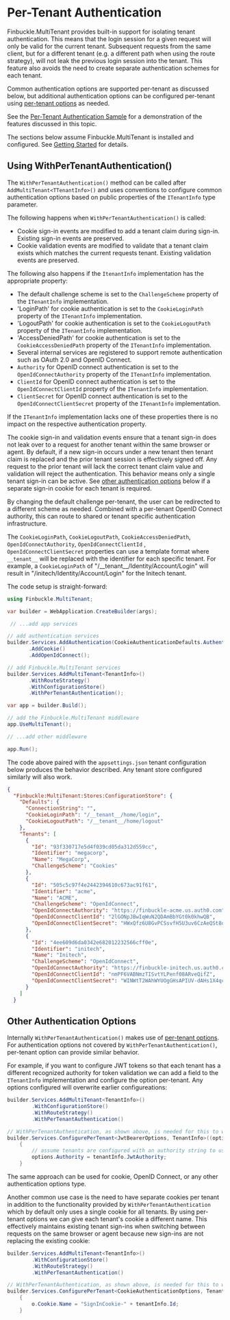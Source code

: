 # Per-Tenant Authentication

Finbuckle.MultiTenant provides built-in support for isolating tenant
authentication. This means that the login session for a given request will only
be valid for the current tenant. Subsequent requests from the same client, but
for a different tenant (e.g. a different path when using the route strategy),
will not leak the previous login session into the tenant. This feature also
avoids the need to create separate authentication schemes for each tenant.

Common authentication options are supported per-tenant as discussed below, but
additional authentication options can be configured per-tenant using
[per-tenant options](Options) as needed.

See
the [Per-Tenant Authentication Sample](https://github.com/Finbuckle/Finbuckle.MultiTenant/tree/master/samples/ASP.NET%20Core%203/PerTenantAuthenticationSample)
for a demonstration of the features discussed in this topic.

The sections below assume Finbuckle.MultiTenant is installed and configured. See
[Getting Started](GettingStarted) for details.

## Using WithPerTenantAuthentication()

The `WithPerTenantAuthentication()` method can be called after
`AddMultiTenant<TTenantInfo>()` and uses conventions to configure common authentication
options based on public properties of the `ITenantInfo` type parameter.

The following happens when `WithPerTenantAuthentication()` is called:

- Cookie sign-in events are modified to add a tenant claim during sign-in. Existing
  sign-in events are preserved.
- Cookie validation events are modified to validate that a tenant claim exists
  which matches the current requests tenant. Existing validation events are
  preserved.

The following also happens if the `ItenantInfo` implementation has the appropriate property:

- The default challenge scheme is set to the `ChallengeScheme` property
  of the `ITenantInfo` implementation.
- 'LoginPath' for cookie authentication is set to the `CookieLoginPath` property
  of the `ITenantInfo` implementation.
- 'LogoutPath' for cookie authentication is set to the `CookieLogoutPath`
  property of the `ITenantInfo` implementation.
- 'AccessDeniedPath' for cookie authentication is set to the
  `CookieAccessDeniedPath` property of the `ITenantInfo` implementation.
- Several internal services are registered to support remote authentication such
  as OAuth 2.0 and OpenID Connect.
- `Authority` for OpenID connect authentication is set to the
  `OpenIdConnectAuthority` property of the `ITenantInfo` implementation.
- `ClientId` for OpenID connect authentication is set to the
  `OpenIdConnectClientId` property of the `ITenantInfo` implementation.
- `ClientSecret` for OpenID connect authentication is set to the
  `OpenIdConnectClientSecret` property of the `ITenantInfo` implementation.

If the `ITenantInfo` implementation lacks one of these properties there is no
impact on the respective authentication property.

The cookie sign-in and validation events ensure that a tenant sign-in does not
leak over to a request for another tenant within the same browser or agent. By
default, if a new sign-in occurs under a new tenant then tenant claim is replaced
and the prior tenant session is effectively signed off. Any request to the prior
tenant will lack the correct tenant claim value and validation will reject the
authentication. This behavior means only a single tenant sign-in can be active.
See [other authentication options](#other-authentication-options) below if a
separate sign-in cookie for each tenant is required.

By changing the default challenge per-tenant, the user can be redirected to a
different scheme as needed. Combined with a per-tenant OpenID Connect authority,
this can route to shared or tenant specific authentication infrastructure.

The `CookieLoginPath`, `CookieLogoutPath`, `CookieAccessDeniedPath`, `OpenIdConnectAuthority`, `OpenIdConnectClientId`
, `OpenIdConnectClientSecret` properties can use a template format where `__tenant__`
will be replaced with the identifier for each specific tenant. For example, a
`CookieLoginPath` of "/\_\_tenant\_\_/Identity/Account/Login" will result in
"/initech/Identity/Account/Login" for the Initech tenant.

The code setup is straight-forward:

```csharp
using Finbuckle.MultiTenant;

var builder = WebApplication.CreateBuilder(args);

 // ...add app services

// add authentication services
builder.Services.AddAuthentication(CookieAuthenticationDefaults.AuthenticationScheme)
       .AddCookie()
       .AddOpenIdConnect();

// add Finbuckle.MultiTenant services
builder.Services.AddMultiTenant<TenantInfo>()
       .WithRouteStrategy()
       .WithConfigurationStore()
       .WithPerTenantAuthentication();

var app = builder.Build();

// add the Finbuckle.MultiTenant middleware
app.UseMultiTenant();

// ...add other middleware

app.Run();
```

The code above paired with the `appsettings.json` tenant configuration below
produces the behavior described. Any tenant store configured similarly will also
work.

```json
{
  "Finbuckle:MultiTenant:Stores:ConfigurationStore": {
    "Defaults": {
      "ConnectionString": "",
      "CookieLoginPath": "/__tenant__/home/login",
      "CookieLogoutPath": "/__tenant__/home/logout"
    },
    "Tenants": [
      {
        "Id": "93f330717e5d4f039cd05da312d559cc",
        "Identifier": "megacorp",
        "Name": "MegaCorp",
        "ChallengeScheme": "Cookies"
      },
      {
        "Id": "505c5c97f4e2442394610c673ac91f61",
        "Identifier": "acme",
        "Name": "ACME",
        "ChallengeScheme": "OpenIdConnect",
        "OpenIdConnectAuthority": "https://finbuckle-acme.us.auth0.com",
        "OpenIdConnectClientId": "2lGONpJBwIqWuN2QDAmBbYGt0k0khwQB",
        "OpenIdConnectClientSecret": "HWxQfz6U8GvPCSsvfH5U3uv6CzAeQSt8qHrc19_qEvUQhdsaJX9Dp-t9W-5SAj0m"
      },
      {
        "Id": "4ee609d6da0342e682012232566cff0e",
        "Identifier": "initech",
        "Name": "Initech",
        "ChallengeScheme": "OpenIdConnect",
        "OpenIdConnectAuthority": "https://finbuckle-initech.us.auth0.com",
        "OpenIdConnectClientId": "nmPF6VABNmzTISvtYLPenf08ARveQifZ",
        "OpenIdConnectClientSecret": "WINWtT2WAhWYUOgGHsAPIUV-dAHs1X4qcU6Pv98HBrorlOB5OMKetnsR0Ov0LuVm"
      }
    ]
  }
```

## Other Authentication Options

Internally `WithPerTenantAuthentication()` makes use of
[per-tenant options](Options). For authentication options not covered by
`WithPerTenantAuthentication()`, per-tenant option can provide similar behavior.

For example, if you want to configure JWT tokens so that each tenant has a
different recognized authority for token validation we can add a field to the
`ITenantInfo` implementation and configure the option per-tenant. Any options configured will overwrite earlier
configureations:

```csharp 
builder.Services.AddMultiTenant<TenantInfo>()
        .WithConfigurationStore()
        .WithRouteStrategy()
        .WithPerTenantAuthentication()

// WithPerTenantAuthentication, as shown above, is needed for this to work as intended
builder.Services.ConfigurePerTenant<JwtBearerOptions, TenantInfo>((options, tenantInfo) =>
    {
        // assume tenants are configured with an authority string to use here.
        options.Authority = tenantInfo.JwtAuthority;
    }
```

The same approach can be used for cookie, OpenID Connect, or any other
authentication options type.

Another common use case is the need to have separate cookies per tenant in
addition to the functionality provided by `WithPerTenantAuthentication` which by
default only uses a single cookie for all tenants. By using per-tenant options
we can give each tenant's cookie a different name. This effectively maintains
existing tenant sign-ins when switching between requests on the same browser or
agent because new sign-ins are not replacing the existing cookie:

```csharp
builder.Services.AddMultiTenant<TenantInfo>()
        .WithConfigurationStore()
        .WithRouteStrategy()
        .WithPerTenantAuthentication()

// WithPerTenantAuthentication, as shown above, is needed for this to work as intended
builder.Services.ConfigurePerTenant<CookieAuthenticationOptions, TenantInfo>((options, tenantInfo) =>
    {
        o.Cookie.Name = "SignInCookie-" + tenantInfo.Id;
    }
```
